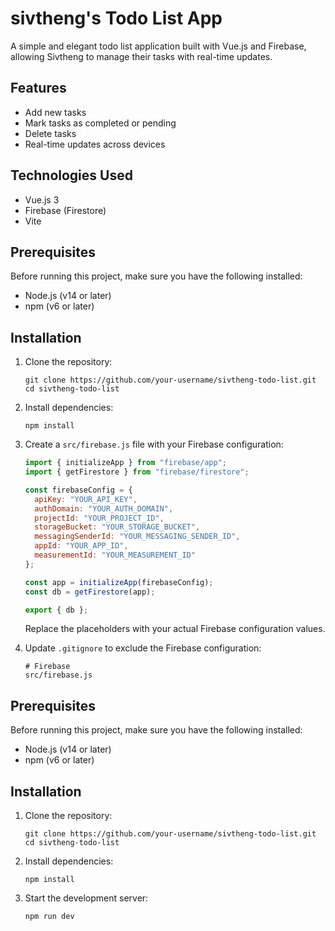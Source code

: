 # sivtheng's Todo List App

A simple and elegant todo list application built with Vue.js and Firebase, allowing Sivtheng to manage their tasks with real-time updates.

## Features

- Add new tasks
- Mark tasks as completed or pending
- Delete tasks
- Real-time updates across devices

## Technologies Used

- Vue.js 3
- Firebase (Firestore)
- Vite

## Prerequisites

Before running this project, make sure you have the following installed:

- Node.js (v14 or later)
- npm (v6 or later)

## Installation

1. Clone the repository:
   ```
   git clone https://github.com/your-username/sivtheng-todo-list.git
   cd sivtheng-todo-list
   ```

2. Install dependencies:
   ```
   npm install
   ```

3. Create a `src/firebase.js` file with your Firebase configuration:
   ```javascript
   import { initializeApp } from "firebase/app";
   import { getFirestore } from "firebase/firestore";

   const firebaseConfig = {
     apiKey: "YOUR_API_KEY",
     authDomain: "YOUR_AUTH_DOMAIN",
     projectId: "YOUR_PROJECT_ID",
     storageBucket: "YOUR_STORAGE_BUCKET",
     messagingSenderId: "YOUR_MESSAGING_SENDER_ID",
     appId: "YOUR_APP_ID",
     measurementId: "YOUR_MEASUREMENT_ID"
   };

   const app = initializeApp(firebaseConfig);
   const db = getFirestore(app);

   export { db };
   ```

   Replace the placeholders with your actual Firebase configuration values.

4. Update `.gitignore` to exclude the Firebase configuration:
   ```
   # Firebase
   src/firebase.js
   ```

## Prerequisites

Before running this project, make sure you have the following installed:

- Node.js (v14 or later)
- npm (v6 or later)

## Installation

1. Clone the repository:
   ```
   git clone https://github.com/your-username/sivtheng-todo-list.git
   cd sivtheng-todo-list
   ```

2. Install dependencies:
   ```
   npm install
   ```

3. Start the development server:
   ```
   npm run dev
   ```